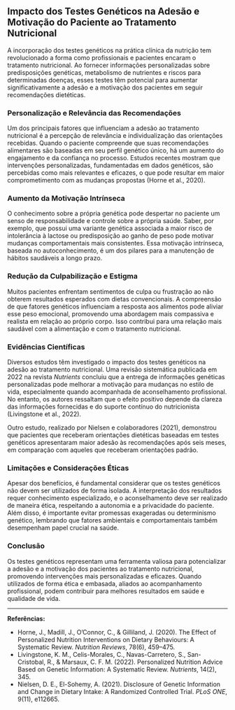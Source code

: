 
## Impacto dos Testes Genéticos na Adesão e Motivação do Paciente ao Tratamento Nutricional

A incorporação dos testes genéticos na prática clínica da nutrição tem revolucionado a forma como profissionais e pacientes encaram o tratamento nutricional. Ao fornecer informações personalizadas sobre predisposições genéticas, metabolismo de nutrientes e riscos para determinadas doenças, esses testes têm potencial para aumentar significativamente a adesão e a motivação dos pacientes em seguir recomendações dietéticas.

### Personalização e Relevância das Recomendações

Um dos principais fatores que influenciam a adesão ao tratamento nutricional é a percepção de relevância e individualização das orientações recebidas. Quando o paciente compreende que suas recomendações alimentares são baseadas em seu perfil genético único, há um aumento do engajamento e da confiança no processo. Estudos recentes mostram que intervenções personalizadas, fundamentadas em dados genéticos, são percebidas como mais relevantes e eficazes, o que pode resultar em maior comprometimento com as mudanças propostas (Horne et al., 2020).

### Aumento da Motivação Intrínseca

O conhecimento sobre a própria genética pode despertar no paciente um senso de responsabilidade e controle sobre a própria saúde. Saber, por exemplo, que possui uma variante genética associada a maior risco de intolerância à lactose ou predisposição ao ganho de peso pode motivar mudanças comportamentais mais consistentes. Essa motivação intrínseca, baseada no autoconhecimento, é um dos pilares para a manutenção de hábitos saudáveis a longo prazo.

### Redução da Culpabilização e Estigma

Muitos pacientes enfrentam sentimentos de culpa ou frustração ao não obterem resultados esperados com dietas convencionais. A compreensão de que fatores genéticos influenciam a resposta aos alimentos pode aliviar esse peso emocional, promovendo uma abordagem mais compassiva e realista em relação ao próprio corpo. Isso contribui para uma relação mais saudável com a alimentação e com o tratamento nutricional.

### Evidências Científicas

Diversos estudos têm investigado o impacto dos testes genéticos na adesão ao tratamento nutricional. Uma revisão sistemática publicada em 2022 na revista *Nutrients* concluiu que a entrega de informações genéticas personalizadas pode melhorar a motivação para mudanças no estilo de vida, especialmente quando acompanhada de aconselhamento profissional. No entanto, os autores ressaltam que o efeito positivo depende da clareza das informações fornecidas e do suporte contínuo do nutricionista (Livingstone et al., 2022).

Outro estudo, realizado por Nielsen e colaboradores (2021), demonstrou que pacientes que receberam orientações dietéticas baseadas em testes genéticos apresentaram maior adesão às recomendações após seis meses, em comparação com aqueles que receberam orientações padrão.

### Limitações e Considerações Éticas

Apesar dos benefícios, é fundamental considerar que os testes genéticos não devem ser utilizados de forma isolada. A interpretação dos resultados requer conhecimento especializado, e o aconselhamento deve ser realizado de maneira ética, respeitando a autonomia e a privacidade do paciente. Além disso, é importante evitar promessas exageradas ou determinismo genético, lembrando que fatores ambientais e comportamentais também desempenham papel crucial na saúde.

### Conclusão

Os testes genéticos representam uma ferramenta valiosa para potencializar a adesão e a motivação dos pacientes ao tratamento nutricional, promovendo intervenções mais personalizadas e eficazes. Quando utilizados de forma ética e embasada, aliados ao acompanhamento profissional, podem contribuir para melhores resultados em saúde e qualidade de vida.

---

**Referências:**

- Horne, J., Madill, J., O’Connor, C., & Gilliland, J. (2020). The Effect of Personalized Nutrition Interventions on Dietary Behaviours: A Systematic Review. *Nutrition Reviews*, 78(6), 459–475.
- Livingstone, K. M., Celis-Morales, C., Navas-Carretero, S., San-Cristobal, R., & Marsaux, C. F. M. (2022). Personalized Nutrition Advice Based on Genetic Information: A Systematic Review. *Nutrients*, 14(2), 345.
- Nielsen, D. E., El-Sohemy, A. (2021). Disclosure of Genetic Information and Change in Dietary Intake: A Randomized Controlled Trial. *PLoS ONE*, 9(11), e112665.
```
